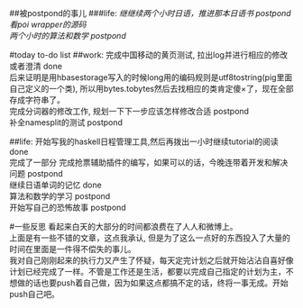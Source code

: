 ##被postpond的事儿
###life:
*继继续两个小时日语，推进那本日语书 postpond*  
*看poi wrapper的源码*  
*两个小时的算法和数学 postpond*   


#today to-do list
##work:
完成中国移动的黄页测试, 拉出log并进行相应的修改或者澄清 done  
后来证明是用hbasestorage写入的时候long用的编码规则是utf8tostring(pig里面自己定义的一个类), 所以用bytes.tobytes然后去找相应的类肯定傻×了，现在全部存成字符串了。  
完成分词器的修改工作, 规划一下下一步应该怎样修改合适 postpond  
补全namesplit的测试 postpond  

##life:
开始写我的haskell日程管理工具,然后再拨出一小时继续tutorial的阅读 done  
完成了一部分
完成抢票辅助插件的编写，如果可以的话，今晚连带着开发和解决问题 postpond  
继续日语单词的记忆 done  
算法和数学的学习 postpond  
开始写自己的恐怖故事 postpond  


#一些反思
看起来白天的大部分的时间都浪费在了人人和微博上。  
上面是有一些不错的文章，这点我承认, 但是为了这么一点好的东西投入了大量的时间在里面是一件得不偿失的事儿。  
我对自己刚刚起来的执行力又产生了怀疑，每天定完计划之后就开始沾沾自喜好像计划已经完成了一样。不管是工作还是生活，都要以完成自己指定的计划为主，不想做的话也要push着自己做，因为如果这点都搞不定的话，终将一事无成。开始push自己吧。  

